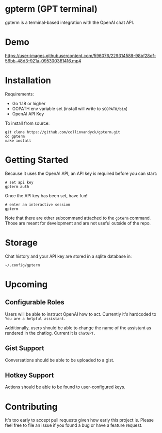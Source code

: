 # gpterm (GPT terminal)

gpterm is a terminal-based integration with the OpenAI chat API.

# Demo

https://user-images.githubusercontent.com/596076/229314588-98bf28df-56bb-48d3-921a-095300381416.mp4

# Installation

Requirements:

- Go 1.18 or higher
- GOPATH env variable set (install will write to `$GOPATH/bin`)
- OpenAI API Key

To install from source:

	git clone https://github.com/collinvandyck/gpterm.git
	cd gpterm
	make install

# Getting Started

Because it uses the OpenAI API, an API key is required before you can start:

	# set api key
	gpterm auth

Once the API key has been set, have fun!

	# enter an interactive session
	gpterm

Note that there are other subcommand attached to the `gpterm` command. Those are meant for development and are
not useful outside of the repo.

# Storage

Chat history and your API key are stored in a sqlite database in:

	~/.config/gpterm

# Upcoming

## Configurable Roles

Users will be able to instruct OpenAI how to act. Currently it's hardcoded to `You are a helpful assistant.`

Additionally, users should be able to change the name of the assistant as rendered in the chatlog. Current it is `ChatGPT`.

## Gist Support

Conversations should be able to be uploaded to a gist.

## Hotkey Support

Actions should be able to be found to user-configured keys.

# Contributing

It's too early to accept pull requests given how early this project is. Please feel free to file an issue if you
found a bug or have a feature request.

